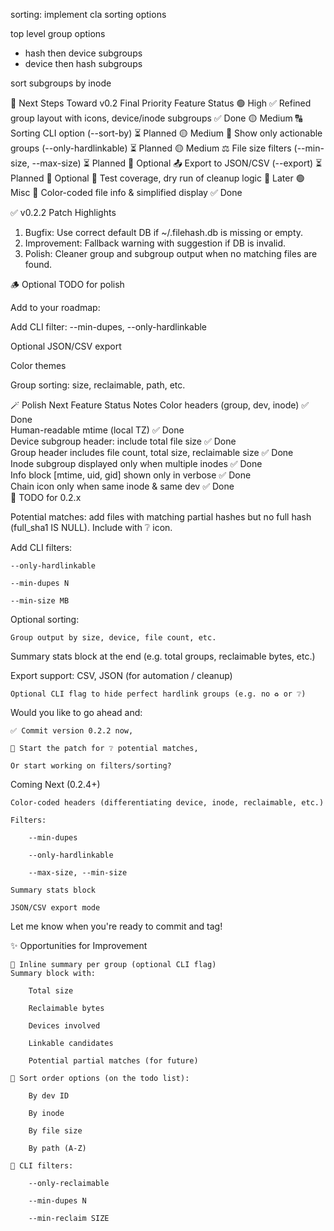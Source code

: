 sorting:
implement cla sorting options

top level group options
 - hash then device subgroups
 - device then hash subgroups

sort subgroups by inode 


🚀 Next Steps Toward v0.2 Final
Priority	Feature	Status
🟢 High	✅ Refined group layout with icons, device/inode subgroups	✅ Done
🟡 Medium	🔠 Sorting CLI option (--sort-by)	⏳ Planned
🟡 Medium	🔎 Show only actionable groups (--only-hardlinkable)	⏳ Planned
🟡 Medium	⚖️ File size filters (--min-size, --max-size)	⏳ Planned
🔵 Optional	📤 Export to JSON/CSV (--export)	⏳ Planned
🔵 Optional	🧪 Test coverage, dry run of cleanup logic	🔲 Later
🟢 Misc	🎨 Color-coded file info & simplified display	✅ Done

✅ v0.2.2 Patch Highlights
1. Bugfix: Use correct default DB if ~/.filehash.db is missing or empty.
2. Improvement: Fallback warning with suggestion if DB is invalid.
3. Polish: Cleaner group and subgroup output when no matching files are found.


🪵 Optional TODO for polish

Add to your roadmap:

Add CLI filter: --min-dupes, --only-hardlinkable

Optional JSON/CSV export

Color themes

Group sorting: size, reclaimable, path, etc.

🪄 Polish Next
Feature	Status	Notes
Color headers (group, dev, inode)	✅ Done	
Human-readable mtime (local TZ)	✅ Done	
Device subgroup header: include total file size	✅ Done	
Group header includes file count, total size, reclaimable size	✅ Done	
Inode subgroup displayed only when multiple inodes	✅ Done	
Info block [mtime, uid, gid] shown only in verbose	✅ Done	
Chain icon only when same inode & same dev	✅ Done	
📌 TODO for 0.2.x

Potential matches: add files with matching partial hashes but no full hash (full_sha1 IS NULL). Include with ❔ icon.

Add CLI filters:

    --only-hardlinkable

    --min-dupes N

    --min-size MB

Optional sorting:

    Group output by size, device, file count, etc.

Summary stats block at the end (e.g. total groups, reclaimable bytes, etc.)

Export support: CSV, JSON (for automation / cleanup)

    Optional CLI flag to hide perfect hardlink groups (e.g. no ♻️ or ❔)

Would you like to go ahead and:

    ✅ Commit version 0.2.2 now,

    🚧 Start the patch for ❔ potential matches,

    Or start working on filters/sorting?

 Coming Next (0.2.4+)

    Color-coded headers (differentiating device, inode, reclaimable, etc.)

    Filters:

        --min-dupes

        --only-hardlinkable

        --max-size, --min-size

    Summary stats block

    JSON/CSV export mode

Let me know when you're ready to commit and tag!

✨ Opportunities for Improvement

    🧵 Inline summary per group (optional CLI flag)
    Summary block with:

        Total size

        Reclaimable bytes

        Devices involved

        Linkable candidates

        Potential partial matches (for future)

    📂 Sort order options (on the todo list):

        By dev ID

        By inode

        By file size

        By path (A-Z)

    🧠 CLI filters:

        --only-reclaimable

        --min-dupes N

        --min-reclaim SIZE
        
